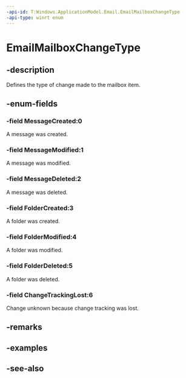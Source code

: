 ```yaml
---
-api-id: T:Windows.ApplicationModel.Email.EmailMailboxChangeType
-api-type: winrt enum
---
```


<!-- Enumeration syntax
public enum Windows.ApplicationModel.Email.EmailMailboxChangeType : int
-->

# EmailMailboxChangeType

## -description
Defines the type of change made to the mailbox item.

## -enum-fields
### -field MessageCreated:0
A message was created.

### -field MessageModified:1
A message was modified.

### -field MessageDeleted:2
A message was deleted.

### -field FolderCreated:3
A folder was created.

### -field FolderModified:4
A folder was modified.

### -field FolderDeleted:5
A folder was deleted.

### -field ChangeTrackingLost:6
Change unknown because change tracking was lost.


## -remarks

## -examples

## -see-also